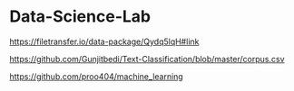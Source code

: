 # Data-Science-Lab



https://filetransfer.io/data-package/Qydq5lqH#link




https://github.com/Gunjitbedi/Text-Classification/blob/master/corpus.csv




https://github.com/proo404/machine_learning
